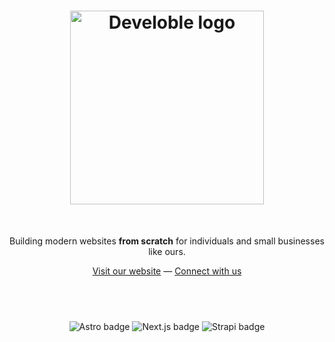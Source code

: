 <h1 align="center">
<img width="310" alt="Develoble logo" src="https://github.com/develoble/.github/assets/9094115/8744cde6-5197-47b1-b1c1-157a8abf6d42">
</h1>
<br />
<p align="center">
Building modern websites <strong>from scratch</strong> for individuals and small businesses like ours.
<p>
<div align="center">
  <a href="https://develoble.com">Visit our website</a> —
  <a href="https://www.linkedin.com/in/ginazampino/">Connect with us</a>
</div>
<h2><br /></h2>
<div align="center">
  <img alt="Astro badge" src="https://img.shields.io/badge/astro-%232C2052.svg?style=for-the-badge&logo=astro&logoColor=white">
  <img alt="Next.js badge" src="https://img.shields.io/badge/Next-black?style=for-the-badge&logo=next.js&logoColor=white">
  <img alt="Strapi badge" src="https://img.shields.io/badge/strapi-%232E7EEA.svg?style=for-the-badge&logo=strapi&logoColor=white">
</div>
